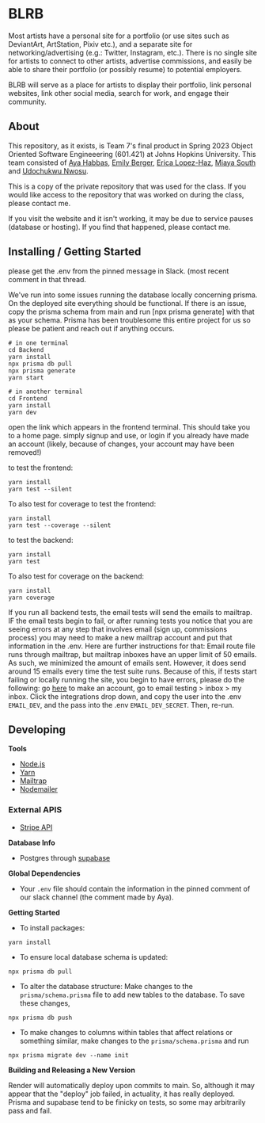 # BLRB
Most artists have a personal site for a portfolio (or use sites such as DeviantArt, ArtStation, Pixiv etc.), and a separate site for networking/advertising (e.g.: Twitter, Instagram, etc.). There is no single site for artists to connect to other artists, advertise commissions, and easily be able to share their portfolio (or possibly resume) to potential employers.

BLRB will serve as a place for artists to display their portfolio, link personal websites, link other social media, search for work, and engage their community.

## About
This repository, as it exists, is Team 7's final product in Spring 2023 Object Oriented Software Engineeering (601.421) at Johns Hopkins University. This team consisted of [Aya Habbas](https://github.com/ahabbs20), [Emily Berger](https://github.com/heyitsM), [Erica Lopez-Haz](https://github.com/elopezhaz), [Miaya South](https://github.com/msouth-code) and [Udochukwu Nwosu](https://github.com/unwosu6).

This is a copy of the private repository that was used for the class. If you would like access to the repository that was worked on during the class, please contact me.

If you visit the website and it isn't working, it may be due to service pauses (database or hosting). If you find that happened, please contact me.

## Installing / Getting Started
please get the .env from the pinned message in Slack. (most recent comment in that thread. 

We've run into some issues running the database locally concerning prisma. On the deployed site everything should be functional. If there is an issue, copy the prisma schema from main and run [npx prisma generate] with that as your schema. Prisma has been troublesome this entire project for us so please be patient and reach out if anything occurs. 

```
# in one terminal
cd Backend
yarn install
npx prisma db pull
npx prisma generate
yarn start
```
```
# in another terminal
cd Frontend
yarn install
yarn dev
```
open the link which appears in the frontend terminal. This should take you to a home page. simply signup and use, or login if you already have made an account (likely, because of changes, your account may have been removed!)


to test the frontend:
```
yarn install
yarn test --silent
```

To also test for coverage
to test the frontend:
```
yarn install
yarn test --coverage --silent
```

to test the backend:
```
yarn install
yarn test 
```

To also test for coverage on the backend:
```
yarn install
yarn coverage
```

If you run all backend tests, the email tests will send the emails to mailtrap. IF the email tests begin to fail, or after running tests you notice that you are seeing errors at any step that involves email (sign up, commissions process) you may need to make a new mailtrap account and put that information in the .env. Here are further instructions for that: 
Email route file runs through mailtrap, but mailtrap inboxes have an upper limit of 50 emails. As such, we minimized the amount of emails sent. However, it does send around 15 emails every time the test suite runs. Because of this, if tests start failing or locally running the site, you begin to have errors, please do the following: go [here](https://mailtrap.io/home) to make an account, go to email testing > inbox > my inbox. Click the integrations drop down, and copy the user into the .env `EMAIL_DEV`, and the pass into the .env `EMAIL_DEV_SECRET`. Then, re-run.

## Developing
**Tools**
 - [Node.js](https://nodejs.org/en/download/)
 - [Yarn](https://classic.yarnpkg.com/lang/en/docs/install/#windows-stable)
 - [Mailtrap](https://mailtrap.io/home)
 - [Nodemailer](https://nodemailer.com/about/)
 ### External APIS
 - [Stripe API](https://stripe.com/docs/api)

**Database Info**
 - Postgres through [supabase](https://supabase.com/docs/guides/database/overview)
 
**Global Dependencies**
 - Your `.env` file should contain the information in the pinned comment of our slack channel (the comment made by Aya). 


**Getting Started**
 - To install packages:
```
yarn install
```

 - To ensure local database schema is updated:
 ```
 npx prisma db pull
 ```
 
 - To alter the database structure:
Make changes to the `prisma/schema.prisma` file to add new tables to the database. To save these changes,
```
npx prisma db push
```
- To make changes to columns within tables that affect relations or something similar, make changes to the `prisma/schema.prisma` and run
```
npx prisma migrate dev --name init
```

**Building and Releasing a New Version**

Render will automatically deploy upon commits to main. So, although it may appear that the "deploy" job failed, in actuality, it has really deployed. Prisma and supabase tend to be finicky on tests, so some may arbitrarily pass and fail.
